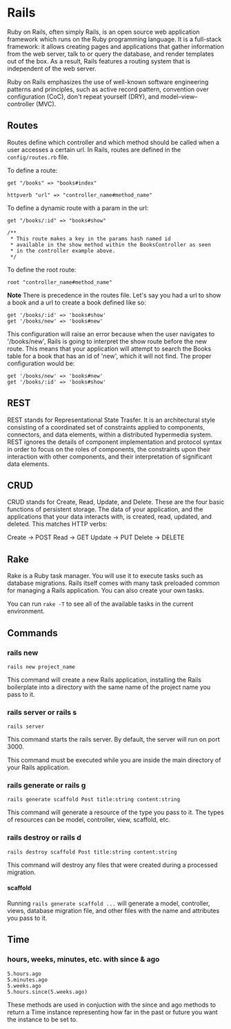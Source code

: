 # Rails

Ruby on Rails, often simply Rails, is an open source web application framework which runs on the Ruby programming language. It is a full-stack framework: it allows creating pages and applications that gather information from the web server, talk to or query the database, and render templates out of the box. As a result, Rails features a routing system that is independent of the web server.

Ruby on Rails emphasizes the use of well-known software engineering patterns and principles, such as active record pattern, convention over configuration (CoC), don't repeat yourself (DRY), and model–view–controller (MVC).

## Routes

Routes define which controller and which method should be called when a user accesses a certain url. In Rails, routes are defined in the `config/routes.rb` file.

To define a route:

```
get "/books" => "books#index"

httpverb "url" => "controller_name#method_name"
```

To define a dynamic route with a param in the url:

```
get "/books/:id" => "books#show"

/**
 * This route makes a key in the params hash named id 
 * available in the show method within the BooksController as seen
 * in the controller example above.
 */
```

To define the root route:

```
root "controller_name#method_name"
```

**Note** There is precedence in the routes file.
Let's say you had a url to show a book and a url to create a book defined like so:

```
get '/books/:id' => 'books#show'
get '/books/new' => 'books#new'
```

This configuration will raise an error because when the user navigates to '/books/new', Rails is going to interpret the show route before the new route. This means that your application will attempt to search the Books table for a book that has an id of 'new', which it will not find. The proper configuration would be:

```
get '/books/new' => 'books#new'
get '/books/:id' => 'books#show'
```



## REST

REST stands for Representational State Trasfer. It is an architectural style consisting of a coordinated set of constraints applied to components, connectors, and data elements, within a distributed hypermedia system. REST ignores the details of component implementation and protocol syntax in order to focus on the roles of components, the constraints upon their interaction with other components, and their interpretation of significant data elements.

## CRUD

CRUD stands for Create, Read, Update, and Delete. These are the four basic functions of persistent storage. The data of your application, and the applications that your data interacts with, is created, read, updated, and deleted. This matches HTTP verbs:

Create -> POST
Read -> GET
Update -> PUT
Delete -> DELETE

## Rake

Rake is a Ruby task manager. You will use it to execute tasks such as database migrations. Rails itself comes with many task preloaded common for managing a Rails application. You can also create your own tasks.

You can run `rake -T` to see all of the available tasks in the current environment.

## Commands

### rails new

```
rails new project_name
```

This command will create a new Rails application, installing the Rails boilerplate into a directory with the same name of the project name you pass to it.

### rails server or rails s

```
rails server
```

This command starts the rails server. By default, the server will run on port 3000.

This command must be executed while you are inside the main directory of your Rails application.

### rails generate or rails g

```
rails generate scaffold Post title:string content:string
```

This command will generate a resource of the type you pass to it. The types of resources can be model, controller, view, scaffold, etc.

### rails destroy or rails d

```
rails destroy scaffold Post title:string content:string
```

This command will destroy any files that were created during a processed migration.

#### scaffold

Running `rails generate scaffold ...` will generate a model, controller, views, database migration file, and other files with the name and attributes you pass to it.

## Time

### hours, weeks, minutes, etc. with since & ago

```
5.hours.ago
5.minutes.ago
5.weeks.ago
5.hours.since(5.weeks.ago)
```
These methods are used in conjuction with the since and ago methods to return a Time instance representing how far in the past or future you want the instance to be set to.


